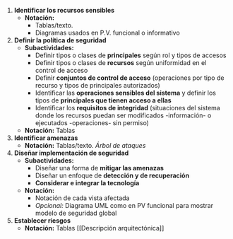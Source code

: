 1. **Identificar los recursos sensibles**
	- **Notación:** 
		- Tablas/texto. 
		- Diagramas usados en P.V. funcional o informativo
2. **Definir la política de seguridad**
	- **Subactividades:** 
		- Definir tipos o clases de **principales** según rol y tipos de accesos
		- Definir tipos o clases de **recursos** según uniformidad en el control de acceso
		- Definir **conjuntos de control de acceso** (operaciones por tipo de recurso y tipos de principales autorizados)
		- Identificar las **operaciones sensibles del sistema** y definir los tipos de **principales que tienen acceso a ellas**
		- Identificar los **requisitos de integridad** (situaciones del sistema donde los recursos puedan ser modificados -información- o ejecutados -operaciones- sin permiso)
	- **Notación:** Tablas
3. **Identificar amenazas**
	- **Notación:** Tablas/texto. *Árbol de ataques*
4. **Diseñar implementación de seguridad**
	- **Subactividades:**
		- Diseñar una forma de **mitigar las amenazas**
		- Diseñar un enfoque de **detección y de recuperación**
		- **Considerar e integrar la tecnología**
	- **Notación:** 
		- Notación de cada vista afectada
		- *Opcional:* Diagrama UML como en PV funcional para mostrar modelo de seguridad global 
5. **Establecer riesgos**
	- **Notación:** Tablas
[[Descripción arquitectónica]]